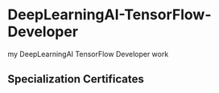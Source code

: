 # DeepLearningAI-TensorFlow-Developer
my DeepLearningAI TensorFlow Developer work

## Specialization Certificates
